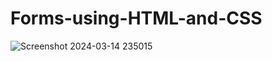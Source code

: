 # Forms-using-HTML-and-CSS
![Screenshot 2024-03-14 235015](https://github.com/amishab25/Forms-using-HTML-and-CSS/assets/162141036/b5958d29-eb53-487b-bc67-b96240cf94d8)
